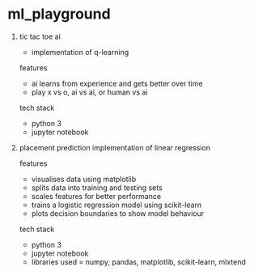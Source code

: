 # ml_playground 

1. tic tac toe ai
   - implementation of q-learning
   
   features
   - ai learns from experience and gets better over time
   - play x vs o, ai vs ai, or human vs ai
   
   tech stack
   - python 3
   - jupyter notebook

3. placement prediction
   implementation of linear regression

   features
   - visualises data using matplotlib
   - splits data into training and testing sets
   - scales features for better performance
   - trains a logistic regression model using scikit-learn
   - plots decision boundaries to show model behaviour

   tech stack
   - python 3
   - jupyter notebook
   - libraries used = numpy, pandas, matplotlib, scikit-learn, mlxtend 
